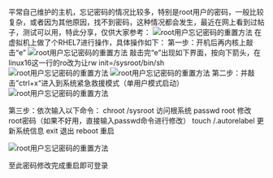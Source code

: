 平常自己维护的主机，忘记密码的情况比较多，特别是root用户的密码，一般比较复杂，或者因为其他原因，找不到密码，这种情况都会发生，最近在网上看到过帖子，测试可以用，特此分享，仅供大家参考：
![root用户忘记密码的重置方法](F:/360MoveData/Users/zhangyu/Pictures/图片/img)
在虚拟机上做了个RHEL7进行操作，具体操作如下：
第一步：开机后再内核上敲击“e”
![root用户忘记密码的重置方法](F:/360MoveData/Users/zhangyu/Pictures/图片/img)
敲击完“e”出现如下界面，按向下箭头，在linux16这一行的ro改为让rw init=/sysroot/bin/sh
![root用户忘记密码的重置方法](F:/360MoveData/Users/zhangyu/Pictures/图片/img)
![root用户忘记密码的重置方法](F:/360MoveData/Users/zhangyu/Pictures/图片/img)
第二步：并敲击”ctrl+x“进入到系统紧急救援模式（单用户模式启动）
![root用户忘记密码的重置方法](F:/360MoveData/Users/zhangyu/Pictures/图片/img)

第三步：依次输入以下命令：
chroot /sysroot 访问根系统
passwd root  修改root密码（如果不好用，直接输入passwd命令进行修改）
touch /.autorelabel   更新系统信息
exit 退出
reboot 重启

![root用户忘记密码的重置方法](F:/360MoveData/Users/zhangyu/Pictures/图片/img)

至此密码修改完成重启即可登录